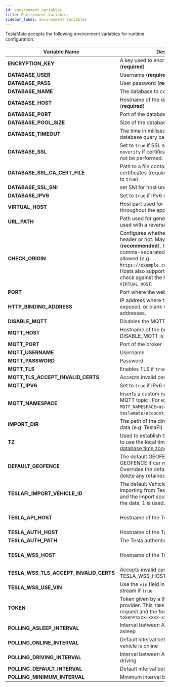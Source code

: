 ```yaml
---
id: environment_variables
title: Environment Variables
sidebar_label: Environment Variables
---
```


TeslaMate accepts the following environment variables for runtime configuration:

| Variable Name                          | Description                                                                                                                                                                                                                                                                                                      | Default Value                                                                           |
|----------------------------------------|------------------------------------------------------------------------------------------------------------------------------------------------------------------------------------------------------------------------------------------------------------------------------------------------------------------|-----------------------------------------------------------------------------------------|
| **ENCRYPTION_KEY**                     | A key used to encrypt the Tesla API tokens (**required**)                                                                                                                                                                                                                                                        |                                                                                         |
| **DATABASE_USER**                      | Username (**required**)                                                                                                                                                                                                                                                                                          |                                                                                         |
| **DATABASE_PASS**                      | User password (**required**)                                                                                                                                                                                                                                                                                     |                                                                                         |
| **DATABASE_NAME**                      | The database to connect to (**required**)                                                                                                                                                                                                                                                                        |                                                                                         |
| **DATABASE_HOST**                      | Hostname of the database server (**required**)                                                                                                                                                                                                                                                                   |                                                                                         |
| **DATABASE_PORT**                      | Port of the database server                                                                                                                                                                                                                                                                                      | 5432                                                                                    |
| **DATABASE_POOL_SIZE**                 | Size of the database connection pool                                                                                                                                                                                                                                                                             | 10                                                                                      |
| **DATABASE_TIMEOUT**                   | The time in milliseconds to wait for database query calls to finish                                                                                                                                                                                                                                              | 60000                                                                                   |
| **DATABASE_SSL**                       | Set to `true` if SSL should be enabled or `noverify` if certificate verification should not be performed.                                                                                                                                                                                                        | false                                                                                   |
| **DATABASE_SSL_CA_CERT_FILE**          | Path to a file containing PEM-encoded CA certificates (required if `DATABASE_SSL` is set to `true`)                                                                                                                                                                                                              |                                                                                         |
| **DATABASE_SSL_SNI**                   | set SNI for host undel ssl mode                                                                                                                                                                                                                                                                                  |                                                                                         |
| **DATABASE_IPV6**                      | Set to `true` if IPv6 should be used                                                                                                                                                                                                                                                                             | false                                                                                   |
| **VIRTUAL_HOST**                       | Host part used for generating URLs throughout the app                                                                                                                                                                                                                                                            | localhost                                                                               |
| **URL_PATH**                           | Path used for generating URLs (can be used with a reverse proxy)                                                                                                                                                                                                                                                 | /                                                                                       |
| **CHECK_ORIGIN**                       | Configures whether to check the origin header or not. May be `true` (**recommended**), `false` (_default_) or a comma-separated list of hosts that are allowed (e.g. `https://example.com,//another.com:8080`). Hosts also support wildcards. If `true`, it will check against the host value in `VIRTUAL_HOST`. | false                                                                                   |
| **PORT**                               | Port where the web interface is exposed                                                                                                                                                                                                                                                                          | 4000                                                                                    |
| **HTTP_BINDING_ADDRESS**               | IP address where the web interface is exposed, or blank (_default_) meaning all addresses.                                                                                                                                                                                                                       |                                                                                         |
| **DISABLE_MQTT**                       | Disables the MQTT feature if `true`                                                                                                                                                                                                                                                                              | false                                                                                   |
| **MQTT_HOST**                          | Hostname of the broker (**required** unless DISABLE_MQTT is `true`)                                                                                                                                                                                                                                              |                                                                                         |
| **MQTT_PORT**                          | Port of the broker                                                                                                                                                                                                                                                                                               | 1883 (8883 for MQTT over TLS)                                                           |
| **MQTT_USERNAME**                      | Username                                                                                                                                                                                                                                                                                                         |                                                                                         |
| **MQTT_PASSWORD**                      | Password                                                                                                                                                                                                                                                                                                         |                                                                                         |
| **MQTT_TLS**                           | Enables TLS if `true`                                                                                                                                                                                                                                                                                            | false                                                                                   |
| **MQTT_TLS_ACCEPT_INVALID_CERTS**      | Accepts invalid certificates if `true`                                                                                                                                                                                                                                                                           | false                                                                                   |
| **MQTT_IPV6**                          | Set to `true` if IPv6 should be used                                                                                                                                                                                                                                                                             | false                                                                                   |
| **MQTT_NAMESPACE**                     | Inserts a custom namespace into the MQTT topic . For example, with `MQTT_NAMESPACE=account_0`: `teslamate/account_0/cars/$car_id/state`.                                                                                                                                                                         |                                                                                         |
| **IMPORT_DIR**                         | The path of the directory for the import of data (e.g. TeslaFi)                                                                                                                                                                                                                                                  | ./import                                                                                |
| **TZ**                                 | Used to establish the local time zone, e.g. to use the local time in logs. See [List of tz database time zones](https://en.wikipedia.org/wiki/List_of_tz_database_time_zones).                                                                                                                                   |                                                                                         |
| **DEFAULT_GEOFENCE**                   | The default GEOFENCE to send via GEOFENCE if car not in geofence. Overrides the default of "" which will delete any retained value.                                                                                                                                                                              | "" (no quotes)                                                                          |
| **TESLAFI_IMPORT_VEHICLE_ID**          | The default Vehicle ID used when importing from TeslaFi. If it is not defined and the import source does not contain the data, 1 is used.                                                                                                                                                                        |                                                                                         |
| **TESLA_API_HOST**                     | Hostname of the Tesla API                                                                                                                                                                                                                                                                                        | https://owner-api.teslamotors.com (or for chinese: https://owner-api.vn.cloud.tesla.cn) |
| **TESLA_AUTH_HOST**                    | Hostname of the Tesla authentication API                                                                                                                                                                                                                                                                         | https://auth.tesla.com                                                                  |
| **TESLA_AUTH_PATH**                    | The Tesla authentication path                                                                                                                                                                                                                                                                                    | /oauth2/v3                                                                              |
| **TESLA_WSS_HOST**                     | Hostname of the Tesla streaming                                                                                                                                                                                                                                                                                  | wss://streaming.vn.teslamotors.com (or for chinese: wss://streaming.vn.cloud.tesla.cn)  |
| **TESLA_WSS_TLS_ACCEPT_INVALID_CERTS** | Accepts invalid certificates on TESLA_WSS_HOST if `true`                                                                                                                                                                                                                                                         |                                                                                         |
| **TESLA_WSS_USE_VIN**                  | Use the `vin` field instead of `vid` to connect stream if `true`                                                                                                                                                                                                                                                 |                                                                                         |
| **TOKEN**                              | Token given by a third party Tesla API provider. This `TOKEN` is added to each API request and the format must be `?token=xxxx-xxxx-xxxx`                                                                                                                                                                        |                                                                                         |
| **POLLING_ASLEEP_INTERVAL**            | Interval between API fetch when vehicle is asleep                                                                                                                                                                                                                                                                | 30                                                                                      |
| **POLLING_ONLINE_INTERVAL**            | Default interval between API fetch when vehicle is online                                                                                                                                                                                                                                                        | 60                                                                                      |
| **POLLING_DRIVING_INTERVAL**           | Interval between API fetch when vehicle is driving                                                                                                                                                                                                                                                               | 2.5                                                                                     |
| **POLLING_DEFAULT_INTERVAL**           | Default interval between API fetch                                                                                                                                                                                                                                                                               | 15                                                                                      |
| **POLLING_MINIMUM_INTERVAL**           | Minimum interval between API fetch                                                                                                                                                                                                                                                                               | 5                                                                                       |
